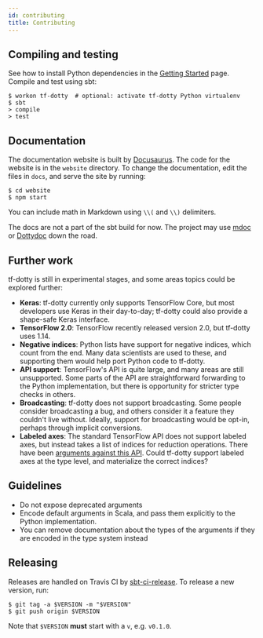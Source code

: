 ```yaml
---
id: contributing
title: Contributing
---
```


## Compiling and testing

See how to install Python dependencies in the [Getting Started](getting-started.md) page. Compile and test using sbt:

```console
$ workon tf-dotty  # optional: activate tf-dotty Python virtualenv
$ sbt
> compile
> test
```

## Documentation

The documentation website is built by [Docusaurus](https://docusaurus.io/docs/en/installation). The code for the website is in the `website` directory. To change the documentation, edit the files in `docs`, and serve the site by running:

```console
$ cd website
$ npm start
```

You can include math in Markdown using `\\(` and `\\)` delimiters.

The docs are not a part of the sbt build for now. The project may use [mdoc](https://scalameta.org/mdoc) or [Dottydoc](https://dotty.epfl.ch/docs/usage/dottydoc.html) down the road.

## Further work

tf-dotty is still in experimental stages, and some areas topics could be explored further:

- **Keras**: tf-dotty currently only supports TensorFlow Core, but most developers use Keras in their day-to-day; tf-dotty could also provide a shape-safe Keras interface.
- **TensorFlow 2.0**: TensorFlow recently released version 2.0, but tf-dotty uses 1.14.
- **Negative indices**: Python lists have support for negative indices, which count from the end. Many data scientists are used to these, and supporting them would help port Python code to tf-dotty.
- **API support**: TensorFlow's API is quite large, and many areas are still unsupported. Some parts of the API are straightforward forwarding to the Python implementation, but there is opportunity for stricter type checks in others.
- **Broadcasting**: tf-dotty does not support broadcasting. Some people consider broadcasting a bug, and others consider it a feature they couldn't live without. Ideally, support for broadcasting would be opt-in, perhaps through implicit conversions.
- **Labeled axes**: The standard TensorFlow API does not support labeled axes, but instead takes a list of indices for reduction operations. There have been [arguments against this API](http://nlp.seas.harvard.edu/NamedTensor). Could tf-dotty support labeled axes at the type level, and materialize the correct indices?

## Guidelines

- Do not expose deprecated arguments
- Encode default arguments in Scala, and pass them explicitly to the Python implementation.
- You can remove documentation about the types of the arguments if they are encoded in the type system instead


## Releasing
Releases are handled on Travis CI by [sbt-ci-release](https://github.com/olafurpg/sbt-ci-release). To release a new version, run:

```console
$ git tag -a $VERSION -m "$VERSION"
$ git push origin $VERSION
```

Note that `$VERSION` **must** start with a `v`, e.g. `v0.1.0`.
